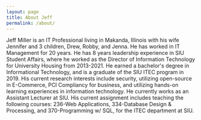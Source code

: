 ```yaml
---
layout: page
title: About Jeff
permalink: /about/
---
```



Jeff Miller is an IT Professional living in Makanda, Illinois with his wife
Jennifer and 3 children, Drew, Robby, and Jenna. He has worked in IT Management for 20 years. He has 8 years leadership experience in SIU Student Affairs, where he worked as the Director of Information Technology for University Housing from 2013-2021. He earned a bachelor's degree in Informational Technology, and is a graduate of the SIU ITEC program in 2019. His current research interests include security, utilizing open-source in E-Commerce, PCI Compliancy for business, and utilizing hands-on learning experiences in information technology. He currently works as an Assistant Lecturer at SIU. His current assignment includes teaching the following courses: 236-Web Applications, 334-Database Design & Processing, and 370-Programming w/ SQL, for the ITEC department at SIU.



